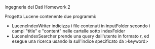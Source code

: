 Ingegneria dei Dati
Homework 2

Progetto Lucene contenente due programmi:
- LuceneIndexWriter indicizza i file contenuti in inputFolder secondo i campi "title" e "content" nelle cartelle sotto indexFolder
- LuceneIndexSearcher prende una query dall'utente in formato <keyword>_r_<query>, ed esegue una ricerca usando la <query> sull'indice specificato da >keyword>